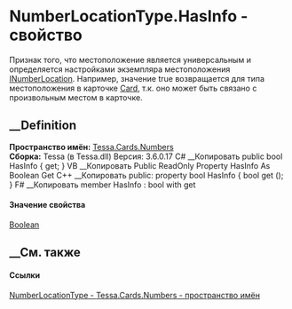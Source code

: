 # NumberLocationType.HasInfo - свойство
Признак того, что местоположение является универсальным и определяется
настройками экземпляра местоположения
[INumberLocation](T_Tessa_Cards_Numbers_INumberLocation.htm). Например,
значение true возвращается для типа местоположения в карточке
[Card](F_Tessa_Cards_Numbers_NumberLocationTypes_Card.htm), т.к. оно может
быть связано с произвольным местом в карточке.
## __Definition
 **Пространство имён:** [Tessa.Cards.Numbers](N_Tessa_Cards_Numbers.htm)  
 **Сборка:** Tessa (в Tessa.dll) Версия: 3.6.0.17
C# __Копировать
     public bool HasInfo { get; }
VB __Копировать
     Public ReadOnly Property HasInfo As Boolean
    	Get
C++ __Копировать
     public:
    property bool HasInfo {
    	bool get ();
    }
F# __Копировать
     member HasInfo : bool with get
#### Значение свойства
[Boolean](https://learn.microsoft.com/dotnet/api/system.boolean)
##  __См. также
#### Ссылки
[NumberLocationType - ](T_Tessa_Cards_Numbers_NumberLocationType.htm)
[Tessa.Cards.Numbers - пространство имён](N_Tessa_Cards_Numbers.htm)
